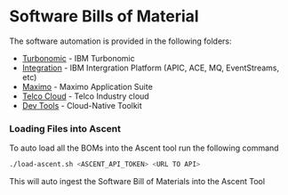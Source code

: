 # Software Bills of Material

The software automation is provided in the following folders:

- [Turbonomic](turbonomic) - IBM Turbonomic
- [Integration](integration) - IBM Intergration Platform (APIC, ACE, MQ, EventStreams, etc)
- [Maximo](maximo) - Maximo Application Suite
- [Telco Cloud](telco-cloud) - Telco Industry cloud
- [Dev Tools](devtools) - Cloud-Native Toolkit

### Loading Files into Ascent

To auto load all the BOMs into the Ascent tool run the following command

```bash
./load-ascent.sh <ASCENT_API_TOKEN> <URL TO API>
```

This will auto ingest the Software Bill of Materials into the Ascent Tool


